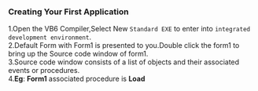 ### Creating Your First Application  
1.Open the VB6 Compiler,Select New `Standard EXE` to enter into `integrated development environment`.  
2.Default Form with Form1 is presented to you.Double click the form1 to bring up the Source code window of form1.  
3.Source code window consists of a list of objects and their associated events or procedures.  
4.**Eg**: **Form1** associated procedure is **Load**  
